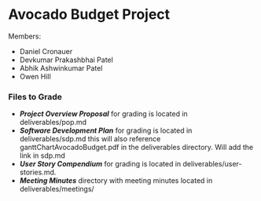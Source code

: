 # Avocado Budget Project
Members:

- Daniel Cronauer
- Devkumar Prakashbhai Patel
- Abhik Ashwinkumar Patel
- Owen Hill

### Files to Grade
- ***Project Overview Proposal*** for grading is located in deliverables/pop.md
- ***Software Development Plan*** for grading is located in deliverables/sdp.md this will also reference ganttChartAvocadoBudget.pdf in the deliverables directory. Will add the link in sdp.md
- ***User Story Compendium*** for grading is located in deliverables/user-stories.md.
- ***Meeting Minutes*** directory with meeting minutes located in deliverables/meetings/
